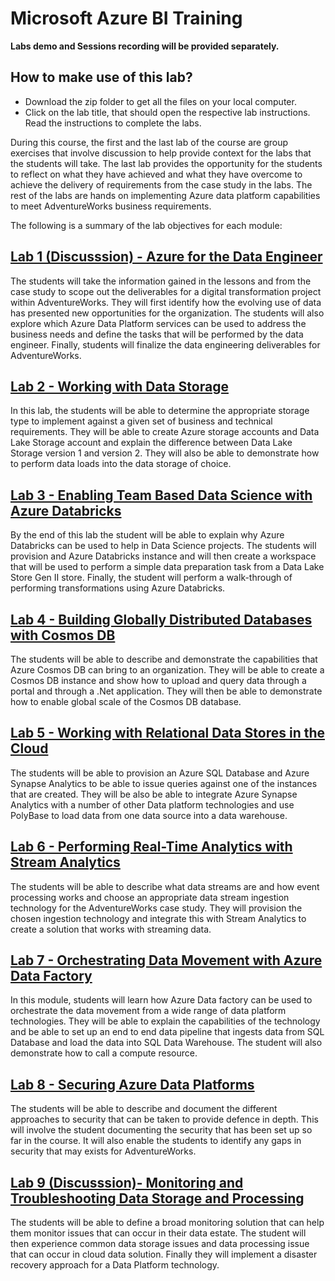 # Microsoft Azure BI Training

**Labs demo and Sessions recording will be provided separately.**


## How to make use of this lab?

- Download the zip folder to get all the files on your local computer.
- Click on the lab title, that should open the respective lab instructions. Read the instructions to complete the labs.

During this course, the first and the last lab of the course are group exercises that involve discussion to help provide context for the labs that the students will take. The last lab provides the opportunity for the students to reflect on what they have achieved and what they have overcome to achieve the delivery of requirements from the case study in the labs. The rest of the labs are hands on implementing Azure data platform capabilities to meet AdventureWorks business requirements.

The following is a summary of the lab objectives for each module:

## [Lab 1 (Discusssion) - Azure for the Data Engineer](https://github.com/azuredevopspro/empire-azure-data-ai-impliment/blob/main/instructions/dp-200-01_instructions.md)

The students will take the information gained in the lessons and from the case study to scope out the deliverables for a digital transformation project within AdventureWorks. They will first identify how the evolving use of data has presented new opportunities for the organization. The students will also explore which Azure Data Platform services can be used to address the business needs and define the tasks that will be performed by the data engineer. Finally, students will finalize the data engineering deliverables for AdventureWorks.

## [Lab 2 - Working with Data Storage](https://github.com/azuredevopspro/empire-azure-data-ai-impliment/blob/main/instructions/dp-200-02_instructions.md)

In this lab, the students will be able to determine the appropriate storage type to implement against a given set of business and technical requirements. They will be able to create Azure storage accounts and Data Lake Storage account and explain the difference between Data Lake Storage version 1 and version 2. They will also be able to demonstrate how to perform data loads into the data storage of choice.

## [Lab 3 - Enabling Team Based Data Science with Azure Databricks](https://github.com/azuredevopspro/empire-azure-data-ai-impliment/blob/main/instructions/dp-200-03_instructions.md)

By the end of this lab the student will be able to explain why Azure Databricks can be used to help in Data Science projects. The students will provision and Azure Databricks instance and will then create a workspace that will be used to perform a simple data preparation task from a Data Lake Store Gen II store. Finally, the student will perform a walk-through of performing transformations using Azure Databricks.

## [Lab 4 - Building Globally Distributed Databases with Cosmos DB](https://github.com/azuredevopspro/empire-azure-data-ai-impliment/blob/main/instructions/dp-200-04_instructions.md)

The students will be able to describe and demonstrate the capabilities that Azure Cosmos DB can bring to an organization. They will be able to create a Cosmos DB instance and show how to upload and query data through a portal and through a .Net application. They will then be able to demonstrate how to enable global scale of the Cosmos DB database.

## [Lab 5 - Working with Relational Data Stores in the Cloud](https://github.com/azuredevopspro/empire-azure-data-ai-impliment/blob/main/instructions/dp-200-05_instructions.md)

The students will be able to provision an Azure SQL Database and Azure Synapse Analytics to be able to issue queries against one of the instances that are created. They will be also be able to integrate Azure Synapse Analytics with a number of other Data platform technologies and use PolyBase to load data from one data source into a data warehouse.

## [Lab 6 - Performing Real-Time Analytics with Stream Analytics](https://github.com/azuredevopspro/empire-azure-data-ai-impliment/blob/main/instructions/dp-200-06_instructions.md)

The students will be able to describe what data streams are and how event processing works and choose an appropriate data stream ingestion technology for the AdventureWorks case study. They will provision the chosen ingestion technology and integrate this with Stream Analytics to create a solution that works with streaming data.

## [Lab 7 - Orchestrating Data Movement with Azure Data Factory](https://github.com/azuredevopspro/empire-azure-data-ai-impliment/blob/main/instructions/dp-200-07_instructions.md)

In this module, students will learn how Azure Data factory can be used to orchestrate the data movement from a wide range of data platform technologies. They will be able to explain the capabilities of the technology and be able to set up an end to end data pipeline that ingests data from SQL Database and load the data into SQL Data Warehouse. The student will also demonstrate how to call a compute resource.

## [Lab 8 - Securing Azure Data Platforms](https://github.com/azuredevopspro/empire-azure-data-ai-impliment/blob/main/instructions/dp-200-08_instructions.md)

The students will be able to describe and document the different approaches to security that can be taken to provide defence in depth. This will involve the student documenting the security that has been set up so far in the course. It will also enable the students to identify any gaps in security that may exists for AdventureWorks.

## [Lab 9 (Discusssion)- Monitoring and Troubleshooting Data Storage and Processing](https://github.com/azuredevopspro/empire-azure-data-ai-impliment/blob/main/instructions/dp-200-09_instructions.md)

The students will be able to define a broad monitoring solution that can help them monitor issues that can occur in their data estate. The student will then experience common data storage issues and data processing issue that can occur in cloud data solution. Finally they will implement a disaster recovery approach for a Data Platform technology.